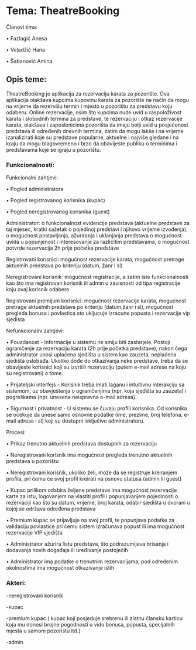 # Tema: TheatreBooking

Članovi tima:

•	Fazlagić Anesa

•	Veladžić Hana

•	Šabanović Amina


## Opis teme:

TheatreBooking je aplikacija za rezervaciju karata za pozorište. Ova aplikacija olakšava kupcima kupovinu karata za pozorište na način da mogu na vrijeme da rezervišu termin i mjesto u pozorištu za predstavu koju odaberu. Online rezervacije, osim što kupcima nude uvid u raspoloživost karata i slobodnih termina za predstave, te rezervaciju i otkaz rezervacije karata, olakšava i zaposlenicima pozorišta da imaju bolji uvid u posjećenost predstava ili određenih dnevnih termina, zatim da mogu lakše i na vrijeme izanalizirati koje su predstave popularne, aktuelne i najviše gledane i na kraju da mogu blagovremeno i brzo da obavijeste publiku o terminima i predstavama koje se igraju u pozorištu.


### Funkcionalnosti:


Funkcionalni zahtjevi:

• Pogled administratora

• Pogled registrovanog korisnika (kupac)

• Pogled neregistrovanog korisnika (guest)

Administrator: o funkcionalnost evidencije predstava (aktuelne predstave za taj mjesec, kratki sažetak o pojedinoj predstavi i njihovo vrijeme izvođenja), o mogućnost postavljanja, ažuriranja i uklanjanja predstava o mogućnost uvida u popunjenost i interesovanje za različitim predstavama, o mogućnost potvrde rezervacija 2h prije početka predstave

Registrovani korisnici: mogućnost rezervacije karata, mogućnost pretrage aktuelnih predstava po kriteriju (datum, žanr i sl)

Neregistrovani korisnik: mogućnost registracije, a zatim iste funkcionalnosti kao što ima registrovan korisnik ili admin u zavisnosti od tipa registracije koju ovaj korisnik odabere

Registrovani premijum korisnici: mogućnost rezervacije karata, mogućnost pretrage aktuelnih predstava po kriteriju (datum,žanr i sl), mogućnost pregleda bonusa i povlastica sto ukljucuje izracune popusta i rezervacije vip sjedista



Nefunkcionalni zahtjevi:

• Pouzdanost - Informacije u sistemu ne smiju biti zastarjele.
Postoji ograničenje za rezervaciju karata (2h prije početka predstave), nakon čega administrator unosi uplaćena sjedišta u sistem kao zauzeta, neplaćena sjedišta oslobađa. Ukoliko dođe do otkazivanja neke predstave, treba da se obavijeste korisnici koji su izvršili rezervaciju (putem e-mail adrese na koju su registrovani) o tome.

• Prijateljski interfejs - Korisnik treba imati laganu i intuitivnu interakciju sa sistemom, uz obavještenja o ograničenjima (npr. koja sjedišta su zauzeta) i pogreškama (npr. unesena neispravna e-mail adresa).

• Sigurnost i privatnost - U sistemu se čuvaju profili korisnika. Od korisnika se očekuje da unese samo osnovne podatke (ime, prezime, broj telefona, e-mail adresa i sl) koji su dostupni isključivo administratoru.



Procesi: 

• Prikaz trenutno aktuelnih predstava dostupnih za rezervaciju

• Neregistrovani korisnik ima mogućnost pregleda trenutno aktuelnih predstava u pozorištu

• Neregistrovani korisnik, ukoliko želi, može da se registruje kreiranjem profila, pri čemu će svoj profil kreirati na osnovu statusa (admin ili guest)

• Kupac prilikom odabira željene predstave ima mogućnost rezervacije karte za istu, logovanjem na vlastiti profil i popunjavanjem pojedinosti o rezervaciji kao što su datum, vrijeme, broj karata, odabir sjedišta u dvorani u kojoj se održava određena predstava

• Premium kupac se prijavljuje na svoj profil, te popunjava podatke za validaciju povlastice pri čemu sistem izračunava popust ili ima mogućnost rezervacije VIP sjedišta

• Administrator ažurira listu predstava, što podrazumijeva brisanja i dodavanja novih događaja ili uređivanje postojećih

• Administrator ima podatke o trenutnim rezervacijama, pod određenim okolnostima ima mogućnost otkazivanje istih



### Akteri:
-neregistrovani korisnik

-kupac

-premium kupac ( kupac koji posjeduje srebrenu ili zlatnu člansku karticu koja mu donosi brojne pogodnosti u vidu bonusa, popusta, specijalnih mjesta u samom pozoristu itd.)

-admin



 
